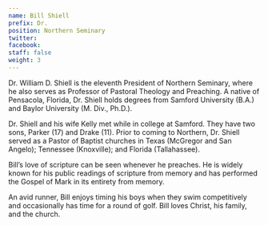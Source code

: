 ```yaml
---
name: Bill Shiell
prefix: Dr.
position: Northern Seminary
twitter: 
facebook: 
staff: false
weight: 3
---
```


Dr. William D. Shiell is the eleventh President of Northern Seminary, where he also serves as Professor of Pastoral Theology and Preaching. A native of Pensacola, Florida, Dr. Shiell holds degrees from Samford University (B.A.) and Baylor University (M. Div., Ph.D.).

Dr. Shiell and his wife Kelly met while in college at Samford. They have two sons, Parker (17) and Drake (11). Prior to coming to Northern, Dr. Shiell served as a Pastor of Baptist churches in Texas (McGregor and San Angelo); Tennessee (Knoxville); and Florida (Tallahassee).

Bill’s love of scripture can be seen whenever he preaches. He is widely known for his public readings of scripture from memory and has performed the Gospel of Mark in its entirety from memory.

An avid runner, Bill enjoys timing his boys when they swim competitively and occasionally has time for a round of golf. Bill loves Christ, his family, and the church.
